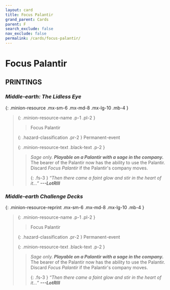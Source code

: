 ```yaml
---
layout: card
title: Focus Palantir
grand_parent: Cards
parent: F
search_exclude: false
nav_exclude: false
permalink: /cards/focus-palantir/
---
```


# Focus Palantir


## PRINTINGS


### _Middle-earth: The Lidless Eye_

{: .minion-resource .mx-sm-6 .mx-md-8 .mx-lg-10 .mb-4 }
> {: .minion-resource-name .p-1 .pl-2 }
> > <div class="hazard-mp"></div>
> > <div class="card-name">Focus Palantir</div>
>
> {: .hazard-classification .pr-2 }
> Permanent-event
>
> {: .minion-resource-text .black-text .p-2 }
> > _Sage only._ ***Playable on a Palantir with a sage in the company.*** The bearer of the Palantir now has the ability to use the Palantir. Discard _Focus Palantir_ if the Palantir's company moves. 
> > 
> > {: .fs-3 } 
> > _“Then there came a faint glow and stir in the heart of it...”_ ***---&#65279;LotRIII*** 
> 

### _Middle-earth Challenge Decks_

{: .minion-resource-reprint .mx-sm-6 .mx-md-8 .mx-lg-10 .mb-4 }
> {: .minion-resource-name .p-1 .pl-2 }
> > <div class="hazard-mp"></div>
> > <div class="card-name">Focus Palantir</div>
>
> {: .hazard-classification .pr-2 }
> Permanent-event
>
> {: .minion-resource-text .black-text .p-2 }
> > _Sage only._ ***Playable on a Palantir with a sage in the company.*** The bearer of the Palantir now has the ability to use the Palantir. Discard _Focus Palantir_ if the Palantir's company moves. 
> > 
> > {: .fs-3 } 
> > _“Then there came a faint glow and stir in the heart of it...”_ ***---&#65279;LotRIII*** 
> 
